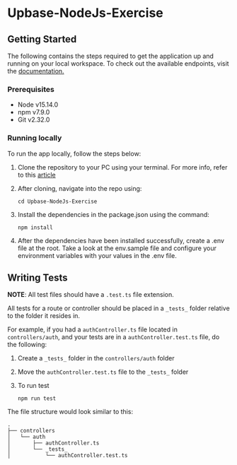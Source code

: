 # Upbase-NodeJs-Exercise


## Getting Started

The following contains the steps required to get the application up and running on your local workspace. To check out the available endpoints, visit the [documentation.](https://documenter.getpostman.com/view/15869686/UUxtEqCX)

### Prerequisites

- Node v15.14.0
- npm v7.9.0
- Git v2.32.0

### Running locally

To run the app locally, follow the steps below:

1. Clone the repository to your PC using your terminal. For more info, refer to this [article](https://docs.github.com/en/repositories/creating-and-managing-repositories/cloning-a-repository)

2. After cloning, navigate into the repo using:

   ```
   cd Upbase-NodeJs-Exercise

   ```

3. Install the dependencies in the package.json using the command:

   ```
   npm install
   ```

4. After the dependencies have been installed successfully, create a .env file at the root. Take a look at the env.sample file and configure your environment variables with your values in the .env file.


## Writing Tests

**NOTE**: All test files should have a `.test.ts` file extension.

All tests for a route or controller should be placed in a `_tests_` folder relative to the folder it resides in.

For example, if you had a `authController.ts` file located in `controllers/auth`, and your tests are in a `authController.test.ts` file, do the following:

1. Create a `_tests_` folder in the `controllers/auth` folder

2. Move the `authController.test.ts` file to the `_tests_` folder

3. To run test

   ```
   npm run test
   ```


The file structure would look similar to this:

```
.
├── controllers
│   └── auth
│       ├── authController.ts
│       └── _tests_
│           └── authController.test.ts
```
